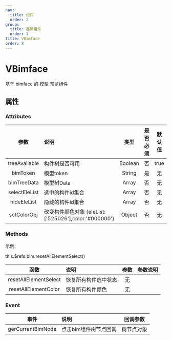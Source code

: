 ```yaml
---
nav:
  title: 组件
  order: 2
group:
  title: 基础组件
  order: 1
title: VBimface
order: 8
---
```


# VBimface

基于 bimface  的 模型 预览组件

## 属性

### Attributes

|     参数      | 说明           |  类型   | 是否必须 | 默认值 |
| :-----------: | :------------- | :-----: | :------: | :----: |
| treeAvailable | 构件树是否可用 | Boolean |  否  |  true  |
| bimToken | 模型token | String |  是  |  无  |
| bimTreeData | 模型树Data | Array |  否  |  无  |
| selectEleList | 选中的构件id集合 | Array |  否  |  无  |
| hideEleList | 隐藏的构件id集合 | Array |  否  |  无  |
| setColorObj | 改变构件颜色对象 {eleList:['525026'],color:'#000000'} | Object |  否  |  无  |

### Methods

示例:

this.$refs.bim.resetAllElementSelect()

|         函数         | 说明             |    参数     |               参数说明                |
| :------------------: | :--------------- | :---------: | :-----------------------------------: |
|    resetAllElementSelect     | 恢复所有构件选中状态         |    无      |                        |
| resetAllElementColor | 恢复所有构件颜色 |     无      |                                       |

### Event

|       事件       | 说明                                |         回调参数         |
| :--------------: | :---------------------------------- | :----------------------: |
|     gerCurrentBimNode      | 点击bim组件树节点回调                            |       树节点对象                 |


